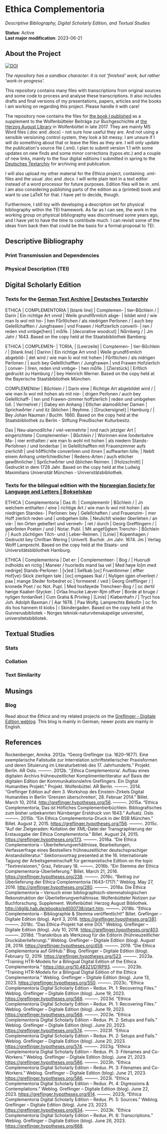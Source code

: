 # Ethica Complementoria

*Descriptive Bibliography, Digital Scholarly Edition, and Textual Studies* 

**Status**: Active  
**Last major modification**: 2023-06-21

## About the Project

[![DOI](https://zenodo.org/badge/72852871.svg)](https://zenodo.org/badge/latestdoi/72852871)

*The repository has a sandbox character: It is not 'finished' work, but rather 'work-in-progress'.*

This repository contains many files with transcriptions from original sources and some code to process and analyse these transcriptions. It also includes drafts and final versions of my presentations, papers, articles and the books I am working on regarding this project. Please handle it with care!

The repository now contains the files for [the book I published](http://diglib.hab.de/ebooks/ed000738/start.htm) as a supplement to the Wolfenbütteler Beiträge zur Buchgeschichte at [the Herzog August Library](http://www.hab.de/) in Wolfenbüttel in late 2017. They are mainly MS Word files (.doc and .docx) - not sure how useful they are. And not using a sensible versioning control system, they look a bit messy. I am unsure if I will do something about that or leave the files as they are. I will only update the publication's source file (.xml). I plan to submit version 1.1 with some updates on new finds and some minor corrections (typos etc.) and a couple of new links, mainly to the four digital editions I submitted in spring to the [Deutsches Textarchiv](http://www.deutschestextarchiv.de/) for archiving and publication.

I will also upload my other material for the *Ethica* project, containing .xml-files and the usual .doc and .docx. I will write plain text in a text editor instead of a word processor for future purposes. Edition files will be in .xml. I am also considering publishing parts of the edition as a (printed) book and want to use LaTeX for that. I have yet to decide, though.

Furthermore, I still toy with developing a description set for physical bibliography within the TEI framework. As far as I can see, the work in the working group on physical bibliography was discontinued some years ago, and I have yet to have the time to contribute much. I can revisit some of the ideas from back then that could be the basis for a formal proposal to TEI.

## Descriptive Bibliography

### Print Transmission and Dependencies

### Physical Description (TEI)

## Digital Scholarly Edition

### Texts for the [German Text Archive | Deutsches Textarchiv](http://www.deutschestextarchiv.de/)

ETHICA | COMPLEMENTORIA | [blank line] | Complemen- | tier-Buͤchlein / | Darin | Ein richtige Art vnnd | Weiſe grundfoͤrmlich abge- | bildet wird / wie man ſo wol mit ho- | hen Fuͤrſtlichen / als niedrigen Perſonen / | auch bey Geſellſchafften / Jungfrawen | vnd Frawen / Hoffzierlich converſi- | ren / reden vnd vmbge[hen] | muͤſſe. | [decorative woodcut] | Nuͤrnberg / | Jm Jahr / 1643.
Based on the copy held at the Staatsbibliothek Bamberg.

ETHICA | COMPLEMEN- | TORIA, | [Leerzeile] | Complemen- | tier-Buͤchlein / | [blank line] | Darinn | Ein richtige Art vnnd | Weiſe grundfoͤꝛmlich abgebild- | det wird / wie man ſo wol mit hohen | Fuͤrſtlichen / als nidrigen Perſonen / | auch bey Geſellſchafften / Jungfrawen | vnd Frawen Hofzierlich | conver- | ſiren, reden vnd vmbge- | hen muͤſſe. | [Zierstück] | Erſtlich gedruckt zu Hamburg / | bey Heinrich Werner.
Based on the copy held at the Bayerische Staatsbibliothek München.

COMPLEMENtier | Buͤchlein / | Darin eine | Richtige Art abgebildet wird / | wie man ſo wol mit hohen als mit nie- | drigen Perſonen / auch bey Geſellſchaff- | ten und Frawen-zimmer hoffzierlich | reden und umbgehen ſoll. | Vermehret / | Dabey ein Anhang | Etlicher alamodiſcher Damen | Sprichwoͤrter / und itz uͤblichen | Reyhme. | [Druckersignet] | Hamburg / | Bey Johan Nauman / Buchh. 1660.
Based on the copy held at the Staatsbibliothek zu Berlin - Stiftung Preußischer Kulturbesitz.

Das | Neu-alamodiſche / viel-vermehrte | nnd nach jetziger Art | eingerichtete | Complementier- | Buͤchlein / | Worinnen eine ſonderbahre Ma- | nier enthalten / wie man ſo wohl mit hohen | als niedern Stands-Perſohnen / und ſonderbar | in Geſellſchafften mit Frauenzimmer aufs zierlichſt | und hoͤfflichſte converſiren und ihnen | auffwarten ſolle; | Nebſt einem Anhang unterſchiedlicher | Redens-Arten / auch etlicher gewoͤhnlicher | Spruͤchwoͤrter und uͤblichen Reimen. | [Holzschnitt] | Gedruckt in dem 1728 Jahr.
Based on the copy held at the Ludwig Maximilians Universität München - Universitätsbibliothek.

### Texts for the bilingual edition with the [Norwegian Society for Language and Letters | Bokselskap](https://www.bokselskap.no/)

ETHICA | Complementoria | Das iſt: | Complementir | Buͤchlein / | Jn welchem enthalten / eine | richtige Art / wie man ſo wol mit hohen | als niedrigen Standes- | Perſonen: bey | Geſelſchaften / und Frauenzim- | mer Hoff zierlich reden und | umbgehen ſolle. | Neulichſt wieder uͤberſehen / an vie- | len Orten gebeſſert und vermeh- | ret / durch | Georg Grefflingern / | gekroͤnten Poeten / und | Notar. Publ. | Mit angefuͤgtem Trenchir- | Buͤchlein / | Auch zuͤchtigen Tiſch- und | Leber-Reimen. | [Linie] | Kopenhagen / Gedruckt bey Chriſtian Wering | Univerſt. Buchdr. Jm Jahr. 1674. Jm | Verlag Wolff Lamprecht.
Based on the copy held at the Staats- und Universitätsbibliothek Hamburg.

ETHICA | Complementoria | Det er: | Complementeer- | Bog / | Huorudi indholdis en rictig | Maneer / huorledis mand ſaa vel | Med høye ſo[m med nedrige] Stands-Perſoner: | [v]ed | Selſkab [oc] Fruentimmer | effter Hof[ve]-Skick zierligen tale | [oc] omgaaes ſkal / | Nyligen igjen ofverſeet / paa | mange Steder forbedret oc | formeeret / ved | Georg Grefflinger / | kronede Poet / oc Not. Pupl. | Med hosføyede Trencheer-Bog / | oc dertil hørige Kaaber-Stycker. | Orſaa ſmucke Læver-Rjm offver | Borde at bruge / nyligen fordanſket | Cum Gratia & Privileg | [Linie] | Kiøbenhafn / | Tryct hos Joh. Adolph Baxman / | Aar 1678. | Paa Wolfg. Lamprechts Bekoſtn | oc fin dis hos hannem til kiobs | i Skindergaden.
Based on the copy held at the Gunnerusbibliotek - Norges teknisk-naturvitenskapelige universitet, universitetsbibliotek.

## Textual Studies

### Stats

### Collation

### Text Similarity

## Musings

### Blog

Read about the *Ethica* and my related projects on the [Greflinger - Digitale Edition weblog](https://greflinger.hypotheses.org/). This blog is mainly in German; newer posts are mainly in  English.

## References

Rockenberger, Annika. 2012a. “Georg Greflinger (ca. 1620–1677). Eine exemplarische Fallstudie zur Interrelation schriftstellerischer Praxisformen und deren Situierung im Literaturbetrieb des 17. Jahrhunderts.” Projekt. Berlin. AR Oslo.
———. 2012b. “‚Ethica Complementoria‘. Aufbau eines digitalen Archivs frühneuzeitlicher Komplimentierliteratur auf Basis der digitalen Edition der Kommunikationslehre Greflingers. Ein Digital Humanities Projekt.” Projekt. Wolfenbüttel. AR Berlin.
———. 2014. “Greflinger Edition auf dem 3. Workshop des Einstein-Zirkels Digital Humanities in Berlin ‘Grenzen überschreiten’, 28. Februar 2014.” Billet. March 10, 2014. http://greflinger.hypotheses.org/56.
———. 2015a. “Ethica Complementoria, Das ist Höfliches Complementierbüchlein. Bibliografisches zum bisher unbekannten Nürnberger Erstdruck von 1643.” Aufsatz. Oslo.
———. 2015b. “Ein Ethica Complementoria-Druck in der BSB München.” Billet. August 2, 2015. https://greflinger.hypotheses.org/156.
———. 2015c. “Auf der Zielgeraden: Kollation der XML-Datei der Transgraphierung der Erstausgabe der Ethica Complementoria.” Billet. August 24, 2015. https://greflinger.hypotheses.org/173.
———. 2016a. “Die Ethica Complementoria – Überlieferungverhältnisse, Bearbeitungen, Verfasserfrage eines Bestsellers frühneuzeitlicher deutschsprachiger Anstandsliteratur.” Sektionsvortrag presented at the 16. Internationale Tagung der Arbeitsgemeinschaft für germanistische Edition on the topic “Textrevisionen,” Graz, February 18.
———. 2016b. “Ein Stemma der Ethica Complementoria-Überlieferung.” Billet. March 21, 2016. https://greflinger.hypotheses.org/238.
———. 2016c. “Beitrag zur Überlieferung der Ethica Complementoria (1643–1717).” Weblog. May 27, 2016. http://greflinger.hypotheses.org/280.
———. 2018a. Die Ethica Complementoria – Versuch einer bibliographisch-stemmatologischen Rekonstruktion der Überlieferungverhältnisse. Wolfenbütteler Notizen zur Buchforschung. Supplement. Wolfenbüttel: Herzog August Bibliothek. http://diglib.hab.de/ebooks/ed000738/start.htm.
———. 2018b. “Ethica Complementoria – Bibliographie & Stemma veröffentlicht!” Billet. Greflinger – Digitale Edition (blog). April 3, 2018. https://greflinger.hypotheses.org/381.
———. 2018c. “Das Ethica-Projekt hat eine DOI.” Weblog. Greflinger – Digitale Edition (blog). July 10, 2018. https://greflinger.hypotheses.org/403.
———. 2018d. “Transkribus als Werkzeug für die Editorin (frühneuzeitlicher Drucküberlieferung).” Weblog. Greflinger – Digitale Edition (blog). August 28, 2018. https://greflinger.hypotheses.org/459.
———. 2019. “Die Ethica Complementoria auf GitHub.” Blog. Greflinger – Digitale Edition (blog). February 12, 2019. https://greflinger.hypotheses.org/523.
———. 2023a. “Training HTR-Models for a Bilingual Digital Edition of the Ethica Complementoria.” https://doi.org/10.48321/D1RP93.
———. 2023b. “Training HTR-Models for a Bilingual Digital Edition of the Ethica Complementoria.” Weblog. Greflinger – Digitale Edition (blog). June 13, 2023. https://greflinger.hypotheses.org/550.
———. 2023c. “Ethica Complementoria Digital Scholarly Edition – Redux. Pt. 1: Recovering Files.” Weblog. Greflinger – Digitale Edition (blog). June 19, 2023. https://greflinger.hypotheses.org/568.
———. 2023d. “Ethica Complementoria Digital Scholarly Edition – Redux. Pt. 1: Recovering Files.” Weblog. Greflinger – Digitale Edition (blog). June 19, 2023. https://greflinger.hypotheses.org/568.
———. 2023e. “Ethica Complementoria Digital Scholarly Edition – Redux. Pt. 2: Setups and Fails.” Weblog. Greflinger – Digitale Edition (blog). June 20, 2023. https://greflinger.hypotheses.org/574.
———. 2023f. “Ethica Complementoria Digital Scholarly Edition – Redux. Pt. 2: Setups and Fails.” Weblog. Greflinger – Digitale Edition (blog). June 20, 2023. https://greflinger.hypotheses.org/574.
———. 2023g. “Ethica Complementoria Digital Scholarly Edition – Redux. Pt. 3: Filenames and Co-Workers.” Weblog. Greflinger – Digitale Edition (blog). June 21, 2023. https://greflinger.hypotheses.org/586.
———. 2023h. “Ethica Complementoria Digital Scholarly Edition – Redux. Pt. 3: Filenames and Co-Workers.” Weblog. Greflinger – Digitale Edition (blog). June 21, 2023. https://greflinger.hypotheses.org/586.
———. 2023i. “Ethica Complementoria Digital Scholarly Edition – Redux. Pt. 4: Digressions & Contemplations.” Weblog. Greflinger – Digitale Edition (blog). June 22, 2023. https://greflinger.hypotheses.org/614.
———. 2023j. “Ethica Complementoria Digital Scholarly Edition – Redux. Pt. 5: Sources.” Weblog. Greflinger – Digitale Edition (blog). June 23, 2023. https://greflinger.hypotheses.org/634.
———. 2023k. “Ethica Complementoria Digital Scholarly Edition – Redux. Pt. 6: Transcriptions.” Weblog. Greflinger – Digitale Edition (blog). June 26, 2023. https://greflinger.hypotheses.org/668.
